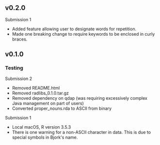 ## v0.2.0

Submission 1

- Added feature allowing user to designate words for repetition.
- Made one breaking change to require keywords to be enclosed in curly braces.

## v0.1.0

### Testing

Submission 2

- Removed README.html
- Removed radlibs_0.1.0.tar.gz
- Removed dependency on qdap (was requiring excessively complex Java management on part of users)
- Converted proper_nouns.rda to ASCII from binary

Submission 1

- Local macOS, R version 3.5.3
- There is one warning for a non-ASCII character in data. This is due to special symbols in Bjork's name.
